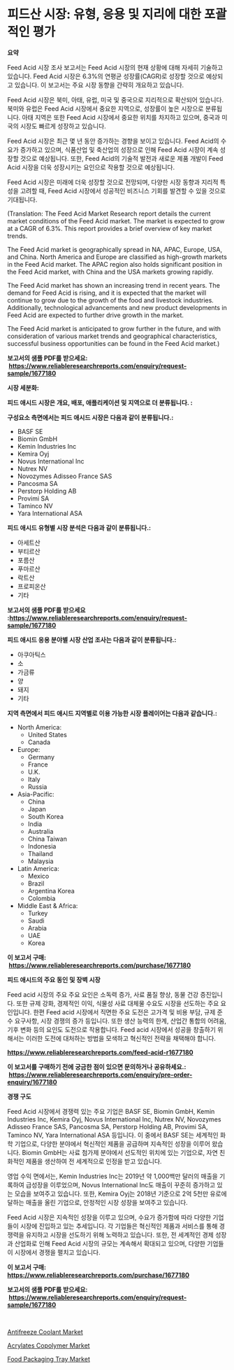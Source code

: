 <p><h1>피드산 시장: 유형, 응용 및 지리에 대한 포괄적인 평가</h1></p><p><strong>요약</strong></p>
<p><p>Feed Acid 시장 조사 보고서는 Feed Acid 시장의 현재 상황에 대해 자세히 기술하고 있습니다. Feed Acid 시장은 6.3%의 연평균 성장률(CAGR)로 성장할 것으로 예상되고 있습니다. 이 보고서는 주요 시장 동향을 간략히 개요하고 있습니다.</p><p>Feed Acid 시장은 북미, 아태, 유럽, 미국 및 중국으로 지리적으로 확산되어 있습니다. 북미와 유럽은 Feed Acid 시장에서 중요한 지역으로, 성장률이 높은 시장으로 분류됩니다. 아태 지역은 또한 Feed Acid 시장에서 중요한 위치를 차지하고 있으며, 중국과 미국의 시장도 빠르게 성장하고 있습니다.</p><p>Feed Acid 시장은 최근 몇 년 동안 증가하는 경향을 보이고 있습니다. Feed Acid의 수요가 증가하고 있으며, 식품산업 및 축산업의 성장으로 인해 Feed Acid 시장이 계속 성장할 것으로 예상됩니다. 또한, Feed Acid의 기술적 발전과 새로운 제품 개발이 Feed Acid 시장을 더욱 성장시키는 요인으로 작용할 것으로 예상됩니다.</p><p>Feed Acid 시장은 미래에 더욱 성장할 것으로 전망되며, 다양한 시장 동향과 지리적 특성을 고려할 때, Feed Acid 시장에서 성공적인 비즈니스 기회를 발견할 수 있을 것으로 기대됩니다.</p><p>(Translation: The Feed Acid Market Research report details the current market conditions of the Feed Acid market. The market is expected to grow at a CAGR of 6.3%. This report provides a brief overview of key market trends.</p><p>The Feed Acid market is geographically spread in NA, APAC, Europe, USA, and China. North America and Europe are classified as high-growth markets in the Feed Acid market. The APAC region also holds significant position in the Feed Acid market, with China and the USA markets growing rapidly.</p><p>The Feed Acid market has shown an increasing trend in recent years. The demand for Feed Acid is rising, and it is expected that the market will continue to grow due to the growth of the food and livestock industries. Additionally, technological advancements and new product developments in Feed Acid are expected to further drive growth in the market.</p><p>The Feed Acid market is anticipated to grow further in the future, and with consideration of various market trends and geographical characteristics, successful business opportunities can be found in the Feed Acid market.)</p></p>
<p><strong>보고서의 샘플 PDF를 받으세요: &nbsp;<a href="https://www.reliableresearchreports.com/enquiry/request-sample/1677180">https://www.reliableresearchreports.com/enquiry/request-sample/1677180</a></strong></p>
<p><strong>시장 세분화:</strong></p>
<p><strong> 피드 애시드 시장은 개요, 배포, 애플리케이션 및 지역으로 더 분류됩니다. :</strong></p>
<p><strong>구성요소 측면에서는 피드 애시드 시장은 다음과 같이 분류됩니다.:</strong></p>
<p><ul><li>BASF SE</li><li>Biomin GmbH</li><li>Kemin Industries Inc</li><li>Kemira Oyj</li><li>Novus International Inc</li><li>Nutrex NV</li><li>Novozymes Adisseo France SAS</li><li>Pancosma SA</li><li>Perstorp Holding AB</li><li>Provimi SA</li><li>Taminco NV</li><li>Yara International ASA</li></ul></p>
<p><strong> 피드 애시드 유형별 시장 분석은 다음과 같이 분류됩니다.:</strong></p>
<p><ul><li>아세트산</li><li>부티르산</li><li>포름산</li><li>푸마르산</li><li>락트산</li><li>프로피온산</li><li>기타</li></ul></p>
<p><strong>보고서의 샘플 PDF를 받으세요 :<a href="https://www.reliableresearchreports.com/enquiry/request-sample/1677180">https://www.reliableresearchreports.com/enquiry/request-sample/1677180</a></strong></p>
<p><strong> 피드 애시드 응용 분야별 시장 산업 조사는 다음과 같이 분류됩니다.:</strong></p>
<p><ul><li>아쿠아틱스</li><li>소</li><li>가금류</li><li>양</li><li>돼지</li><li>기타</li></ul></p>
<p><strong>지역 측면에서 피드 애시드 지역별로 이용 가능한 시장 플레이어는 다음과 같습니다.:</strong></p>
<p><ul>
    <li>
        North America:
        <ul>
            <li>United States</li>
            <li>Canada</li>
        </ul>
    </li>
    <li>
        Europe:
        <ul>
            <li>Germany</li>
            <li>France</li>
            <li>U.K.</li>
            <li>Italy</li>
            <li>Russia</li>
        </ul>
    </li>
    <li>
        Asia-Pacific:
        <ul>
            <li>China</li>
            <li>Japan</li>
            <li>South Korea</li>
            <li>India</li>
            <li>Australia</li>
            <li>China Taiwan</li>
            <li>Indonesia</li>
            <li>Thailand</li>
            <li>Malaysia</li>
        </ul>
    </li>
    <li>
        Latin America:
        <ul>
            <li>Mexico</li>
            <li>Brazil</li>
            <li>Argentina Korea</li>
            <li>Colombia</li>
        </ul>
    </li>
    <li>
        Middle East & Africa:
        <ul>
            <li>Turkey</li>
            <li>Saudi</li>
            <li>Arabia</li>
            <li>UAE</li>
            <li>Korea</li>
        </ul>
    </li>
    </ul></p>
<p><strong>이 보고서 구매: &nbsp;<a href="https://www.reliableresearchreports.com/purchase/1677180">https://www.reliableresearchreports.com/purchase/1677180</a></strong></p>
<p><strong>피드 애시드의 주요 동인 및 장벽 시장</strong></p>
<p><p>Feed acid 시장의 주요 주요 요인은 소독력 증가, 사료 품질 향상, 동물 건강 증진입니다. 또한 규제 강화, 경제적인 이익, 식물성 사료 대체물 수요도 시장을 선도하는 주요 요인입니다. 한편 Feed acid 시장에서 직면한 주요 도전은 고가격 및 비용 부담, 규제 준수 요구사항, 시장 경쟁의 증가 등입니다. 또한 생산 능력의 한계, 산업간 통합의 어려움, 기후 변화 등의 요인도 도전으로 작용합니다. Feed acid 시장에서 성공을 창출하기 위해서는 이러한 도전에 대처하는 방법을 모색하고 혁신적인 전략을 채택해야 합니다.</p></p>
<p><strong><a href="https://www.reliableresearchreports.com/feed-acid-r1677180">https://www.reliableresearchreports.com/feed-acid-r1677180</a></strong></p>
<p><strong>이 보고서를 구매하기 전에 궁금한 점이 있으면 문의하거나 공유하세요.: &nbsp;<a href="https://www.reliableresearchreports.com/enquiry/pre-order-enquiry/1677180">https://www.reliableresearchreports.com/enquiry/pre-order-enquiry/1677180</a></strong></p>
<p><strong>경쟁 구도</strong></p>
<p><p>Feed Acid 시장에서 경쟁력 있는 주요 기업은 BASF SE, Biomin GmbH, Kemin Industries Inc, Kemira Oyj, Novus International Inc, Nutrex NV, Novozymes Adisseo France SAS, Pancosma SA, Perstorp Holding AB, Provimi SA, Taminco NV, Yara International ASA 등입니다. 이 중에서 BASF SE는 세계적인 화학 기업으로, 다양한 분야에서 혁신적인 제품을 공급하며 지속적인 성장을 이루어 왔습니다. Biomin GmbH는 사료 첨가제 분야에서 선도적인 위치에 있는 기업으로, 자연 친화적인 제품을 생산하여 전 세계적으로 인정을 받고 있습니다.</p><p>영업 수익 면에서는, Kemin Industries Inc는 2019년 약 1,000백만 달러의 매출을 기록하여 급성장을 이루었으며, Novus International Inc도 매출이 꾸준히 증가하고 있는 모습을 보여주고 있습니다. 또한, Kemira Oyj는 2018년 기준으로 2억 5천만 유로에 달하는 매출을 올린 기업으로, 안정적인 시장 성장을 보여주고 있습니다.</p><p>Feed Acid 시장은 지속적인 성장을 이루고 있으며, 수요가 증가함에 따라 다양한 기업들이 시장에 진입하고 있는 추세입니다. 각 기업들은 혁신적인 제품과 서비스를 통해 경쟁력을 유지하고 시장을 선도하기 위해 노력하고 있습니다. 또한, 전 세계적인 경제 성장과 산업화로 인해 Feed Acid 시장의 규모는 계속해서 확대되고 있으며, 다양한 기업들이 시장에서 경쟁을 펼치고 있습니다.</p></p>
<p><strong>이 보고서 구매: &nbsp; <a href="https://www.reliableresearchreports.com/purchase/1677180">https://www.reliableresearchreports.com/purchase/1677180</a></strong></p>
<p><strong>보고서의 샘플 PDF를 받으세요: &nbsp;<a href="https://www.reliableresearchreports.com/enquiry/request-sample/1677180">https://www.reliableresearchreports.com/enquiry/request-sample/1677180</a></strong><strong></strong></p>
<p>&nbsp;</p>
<p><p><a href="https://www.linkedin.com/pulse/antifreeze-coolant-market-provides-detailed-segmentation-p3duc?trackingId=AW7cMDnAmDDixZoHCpMQoA%3D%3D">Antifreeze Coolant Market</a></p><p><a href="https://www.linkedin.com/pulse/acrylates-copolymer-market-research-report-forecasted-period-rn2hc?trackingId=4iZJ4C8JziHGd6xOEgYfGA%3D%3D">Acrylates Copolymer Market</a></p><p><a href="https://www.linkedin.com/pulse/decoding-food-packaging-tray-market-deep-dive-latest-trends-segmentation-h5cpc?trackingId=TPpSluctV7d705IQ7Eugnw%3D%3D">Food Packaging Tray Market</a></p></p>